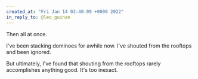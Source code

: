 ```yaml
---
created_at: "Fri Jan 14 03:40:09 +0000 2022"
in_reply_to: @leo_guinan
---
```


Then all at once. 

I've been stacking dominoes for awhile now. I've shouted from the rooftops and been ignored.

But ultimately, I've found that shouting from the rooftops rarely accomplishes anything good. It's too inexact.